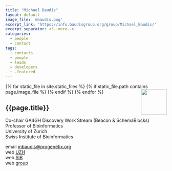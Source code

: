 ```yaml
---
title: "Michael Baudis"
layout: default
image_file: 'mbaudis.png'
excerpt_link: 'https://info.baudisgroup.org/group/Michael_Baudis/'
excerpt_separator: <!--more-->
categories:
  - people
  - contact
tags:
  - contacts
  - people
  - leads
  - developers
  - .featured
---
```


{% for static_file in site.static_files %}
  {% if static_file.path contains page.image_file %}
<img style="float: right; width: 80px;" src="{{ static_file.path | relative_url}}" />
  {% endif %}
{% endfor %}

## {{page.title}}

Co-chair GA4GH Discovery Work Stream (Beacon & SchemaBlocks)
Professor of Bioinformatics  
University of Zurich  
Swiss Institute of Bioinformatics

<!--more-->

email [mbaudis@progenetix.org](mailto:mbaudis@progenetix.org)  
web [UZH](https://www.imls.uzh.ch/en/research/baudis.html)  
web [SIB](https://www.sib.swiss/michael-baudis-group)  
web [group](https://info.baudisgroup.org)  

